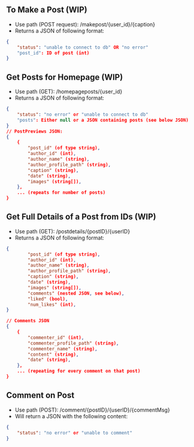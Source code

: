 ## To Make a Post (WIP)

-   Use path (POST request): /makepost/{user_id}/{caption}
-   Returns a JSON of following format:

```json
{
    "status": "unable to connect to db" OR "no error"
    "post_id": ID of post (int)
}
```

## Get Posts for Homepage (WIP)

-   Use path (GET): /homepageposts/{user_id}
-   Returns a JSON of following format:

```json
{
    "status": "no error" or "unable to connect to db"
    "posts": Either null or a JSON containing posts (see below JSON)
}
// PostPreviews JSON:
{
    {
        "post_id" (of type string),
        "author_id" (int),
        "author_name" (string),
        "author_profile_path" (string),
        "caption" (string),
        "date" (string),
        "images" (string[]),
    },
    ... (repeats for number of posts)
}
```

## Get Full Details of a Post from IDs (WIP)

-   Use path (GET): /postdetails/{postID}/{userID}
-   Returns a JSON of following format:

```json
{
        "post_id" (of type string),
        "author_id" (int),
        "author_name" (string),
        "author_profile_path" (string),
        "caption" (string),
        "date" (string),
        "images" (string[]),
        "comments" (nested JSON, see below),
        "liked" (bool),
        "num_likes" (int),
}

// Comments JSON
{
    {
        "commenter_id" (int),
        "commenter_profile_path" (string),
        "commenter_name" (string),
        "content" (string),
        "date" (string),
    },
    ... (repeating for every comment on that post)
}
```

## Comment on Post

-   Use path (POST): /comment/{postID}/{userID}/{commentMsg}
-   Will return a JSON with the following content:

```json
{
    "status": "no error" or "unable to comment"
}
```

